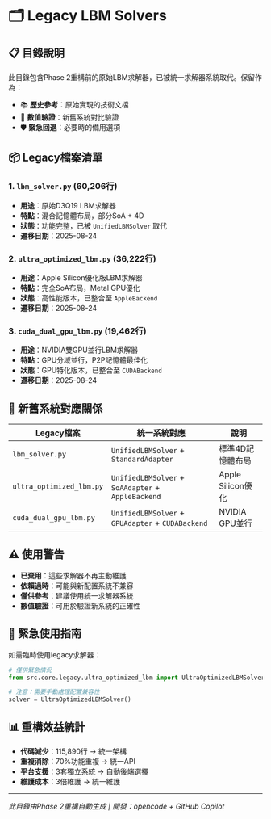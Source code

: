 # 🗂️ Legacy LBM Solvers

## 📋 目錄說明

此目錄包含Phase 2重構前的原始LBM求解器，已被統一求解器系統取代。保留作為：
- 📚 **歷史參考**：原始實現的技術文檔
- 🔄 **數值驗證**：新舊系統對比驗證
- 🛡️ **緊急回退**：必要時的備用選項

## 📦 Legacy檔案清單

### 1. `lbm_solver.py` (60,206行)
- **用途**：原始D3Q19 LBM求解器
- **特點**：混合記憶體布局，部分SoA + 4D
- **狀態**：功能完整，已被 `UnifiedLBMSolver` 取代
- **遷移日期**：2025-08-24

### 2. `ultra_optimized_lbm.py` (36,222行)  
- **用途**：Apple Silicon優化版LBM求解器
- **特點**：完全SoA布局，Metal GPU優化
- **狀態**：高性能版本，已整合至 `AppleBackend`
- **遷移日期**：2025-08-24

### 3. `cuda_dual_gpu_lbm.py` (19,462行)
- **用途**：NVIDIA雙GPU並行LBM求解器
- **特點**：GPU分域並行，P2P記憶體最佳化
- **狀態**：GPU特化版本，已整合至 `CUDABackend`
- **遷移日期**：2025-08-24

## 🔄 新舊系統對應關係

| Legacy檔案 | 統一系統對應 | 說明 |
|------------|-------------|------|
| `lbm_solver.py` | `UnifiedLBMSolver` + `StandardAdapter` | 標準4D記憶體布局 |
| `ultra_optimized_lbm.py` | `UnifiedLBMSolver` + `SoAAdapter` + `AppleBackend` | Apple Silicon優化 |
| `cuda_dual_gpu_lbm.py` | `UnifiedLBMSolver` + `GPUAdapter` + `CUDABackend` | NVIDIA GPU並行 |

## ⚠️ 使用警告

- **已棄用**：這些求解器不再主動維護
- **依賴過時**：可能與新配置系統不兼容
- **僅供參考**：建議使用統一求解器系統
- **數值驗證**：可用於驗證新系統的正確性

## 🔧 緊急使用指南

如需臨時使用legacy求解器：

```python
# 僅供緊急情況
from src.core.legacy.ultra_optimized_lbm import UltraOptimizedLBMSolver

# 注意：需要手動處理配置兼容性
solver = UltraOptimizedLBMSolver()
```

## 📊 重構效益統計

- **代碼減少**：115,890行 → 統一架構
- **重複消除**：70%功能重複 → 統一API
- **平台支援**：3套獨立系統 → 自動後端選擇
- **維護成本**：3倍維護 → 統一維護

---

*此目錄由Phase 2重構自動生成 | 開發：opencode + GitHub Copilot*